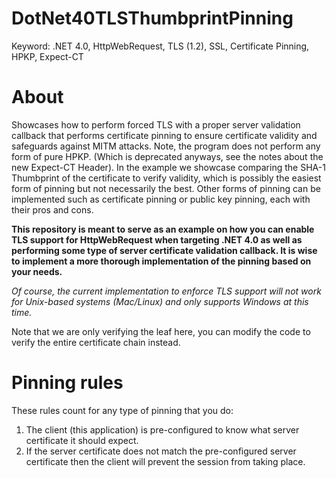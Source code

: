 ﻿# DotNet40TLSThumbprintPinning
Keyword: .NET 4.0, HttpWebRequest, TLS (1.2), SSL, Certificate Pinning, HPKP, Expect-CT

# About
Showcases how to perform forced TLS with a proper server validation callback
that performs certificate pinning to ensure certificate validity
and safeguards against MITM attacks. Note, the program does not perform any
form of pure HPKP. (Which is deprecated anyways, see the notes about the new
Expect-CT Header). In the example we showcase comparing the SHA-1 Thumbprint of 
the certificate to verify validity, which is possibly the easiest form of pinning 
but not necessarily the best. Other forms of pinning can be implemented such as certificate pinning 
or public key pinning, each with their pros and cons.

**This repository is meant to serve as an example on how you can enable TLS 
support for HttpWebRequest when targeting .NET 4.0 as well as performing some type 
of server certificate validation callback. It is wise to implement a more thorough
implementation of the pinning based on your needs.**

_Of course, the current implementation to enforce TLS support will not work for Unix-based systems
(Mac/Linux) and only supports Windows at this time._

Note that we are only verifying the leaf here, you can modify the code to verify
the entire certificate chain instead.

# Pinning rules
These rules count for any type of pinning that you do:

1. The client (this application) is pre-configured to know what server certificate it should expect.
1. If the server certificate does not match the pre-configured server certificate then the client will prevent the session from taking place.
